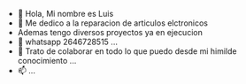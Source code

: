 - 👋 Hola, Mi nombre es Luis
- 👀 Me dedico a la reparacion de articulos elctronicos
- Ademas tengo diversos proyectos ya en ejecucion
- 🌱 whatsapp 2646728515 ...
- 💞️ Trato de colaborar en todo lo que puedo desde mi himilde conocimiento ...
- 📫 ...
<!---
MascotaySalud/MascotaySalud is a ✨ special ✨ repository because its `README.md` (this file) appears on your GitHub profile.
You can click the Preview link to take a look at your changes.
--->
